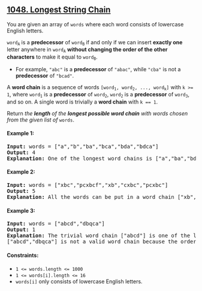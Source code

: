 ## [1048. Longest String Chain](https://leetcode.com/problems/longest-string-chain/)

You are given an array of `words` where each word consists of lowercase English letters.

<code>word<sub>A</sub></code> is a **predecessor** of <code>word<sub>B</sub></code> if and only if we can insert **exactly one** letter anywhere in <code>word<sub>A</sub></code> **without changing the order of the other characters** to make it equal to <code>word<sub>B</sub></code>.

-   For example, `"abc"` is a **predecessor** of `"abac"`, while `"cba"` is not a **predecessor** of `"bcad"`.

A **word chain** is a sequence of words <code>[word<sub>1</sub>, word<sub>2</sub>, ..., word<sub>k</sub>]</code> with `k >= 1`, where <code>word<sub>1</sub></code> is a **predecessor** of <code>word<sub>2</sub></code>, <code>word<sub>2</sub></code> is a **predecessor** of <code>word<sub>3</sub></code>, and so on. A single word is trivially a **word chain** with `k == 1`.

Return _the **length** of the **longest possible word chain** with words chosen from the given list of_ `words`.

#### Example 1:

<pre>
<strong>Input:</strong> words = ["a","b","ba","bca","bda","bdca"]
<strong>Output:</strong> 4
<strong>Explanation:</strong> One of the longest word chains is ["a","ba","bda","bdca"].
</pre>

#### Example 2:

<pre>
<strong>Input:</strong> words = ["xbc","pcxbcf","xb","cxbc","pcxbc"]
<strong>Output:</strong> 5
<strong>Explanation:</strong> All the words can be put in a word chain ["xb", "xbc", "cxbc", "pcxbc", "pcxbcf"].
</pre>

#### Example 3:

<pre>
<strong>Input:</strong> words = ["abcd","dbqca"]
<strong>Output:</strong> 1
<strong>Explanation:</strong> The trivial word chain ["abcd"] is one of the longest word chains.
["abcd","dbqca"] is not a valid word chain because the ordering of the letters is changed.
</pre>

#### Constraints:

-   <code>1 <= words.length <= 1000</code>
-   <code>1 <= words[i].length <= 16</code>
-   `words[i]` only consists of lowercase English letters.
